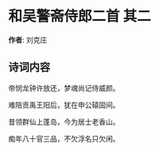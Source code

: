 # 和吴警斋侍郎二首  其二

**作者**: 刘克庄

## 诗词内容

帝悯龙钟许放还，梦魂尚记侍威颜。

难陪贡禹王阳后，犹在申公辕固间。

昔领群仙上蓬岛，今为居士老香山。

痴年八十官三品，不欠浮名只欠闲。

